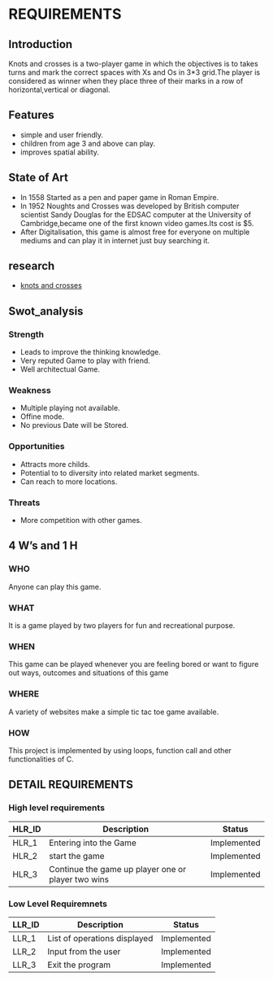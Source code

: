 # REQUIREMENTS
## Introduction

  Knots and crosses is a two-player game in which the objectives is to takes turns and mark the correct spaces with Xs and Os in 3*3 grid.The player is considered as winner when they place three of their marks in a row of horizontal,vertical or diagonal.
## Features 

 - simple and user friendly.
  - children from age 3 and above can play.
  - improves spatial ability.

## State of Art

  - In 1558 Started as a pen and paper game in Roman Empire.
  - In 1952 Noughts and Crosses was developed by British computer scientist Sandy Douglas for the EDSAC computer at the University of Cambridge,became one of the first known video games.Its cost is $5.
  - After Digitalisation, this game is almost free for everyone on multiple mediums and can play it in internet just buy searching it.

## research
  - [knots and crosses](https://en.wikipedia.org/wiki/Tic-tac-toe) 

## Swot_analysis
### Strength

  - Leads to improve the thinking knowledge.
  - Very reputed Game to play with friend.
  - Well architectual Game.
 
### Weakness

  - Multiple playing not available.
  - Offine mode.
  - No previous Date will be Stored.
 
### Opportunities

  - Attracts more childs.
  - Potential to to diversity into related market segments.
  - Can reach to more locations.
 
### Threats

  - More competition with other games.

## 4 W’s and 1 H
### WHO
Anyone can play this game.
### WHAT
It is a game played by two players for fun and recreational purpose.
### WHEN
This game can be played whenever you are feeling bored or want to figure out ways, outcomes and situations of this game
### WHERE
A variety of websites make a simple tic tac toe game available.
###  HOW
This project is implemented by using loops, function call and other functionalities of C.

## DETAIL REQUIREMENTS

### High level requirements
| HLR_ID |	Description | Status|
| ------|---- | -----|
 | HLR_1 |	Entering into the Game | Implemented|
 | HLR_2 | start the game | Implemented|
 | HLR_3 |	Continue the game up player one or player two wins |Implemented|
 
 ### Low Level Requiremnets 
| LLR_ID | Description | Status  |
| ---- | ----- |----|
|LLR_1 |List of operations displayed	|Implemented|
|LLR_2 |	Input from the user|Implemented|
|LLR_3|	Exit the program | Implemented| 	

